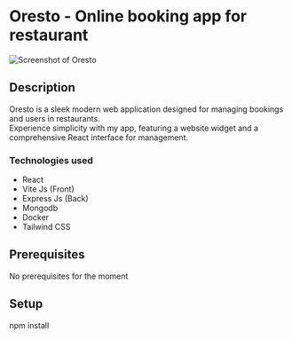 # Oresto - Online booking app for restaurant

![Screenshot of Oresto](https://github.com/xavierc90/mon-projet-perso/blob/main/public/img/preview-app-oresto.png?raw=true)

## Description

Oresto is a sleek modern web application designed for managing bookings and users in restaurants.  
Experience simplicity with my app, featuring a website widget and a comprehensive React interface for management.

### Technologies used

- React
- Vite Js (Front)
- Express Js (Back)
- Mongodb
- Docker
- Tailwind CSS

## Prerequisites

No prerequisites for the moment

## Setup

npm install
